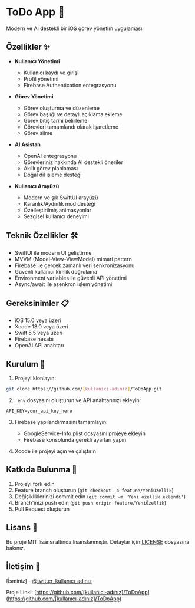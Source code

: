 # ToDo App 📝

Modern ve AI destekli bir iOS görev yönetim uygulaması.

## Özellikler ✨

- **Kullanıcı Yönetimi**
  - Kullanıcı kaydı ve girişi
  - Profil yönetimi
  - Firebase Authentication entegrasyonu

- **Görev Yönetimi**
  - Görev oluşturma ve düzenleme
  - Görev başlığı ve detaylı açıklama ekleme
  - Görev bitiş tarihi belirleme
  - Görevleri tamamlandı olarak işaretleme
  - Görev silme

- **AI Asistan**
  - OpenAI entegrasyonu
  - Görevleriniz hakkında AI destekli öneriler
  - Akıllı görev planlaması
  - Doğal dil işleme desteği

- **Kullanıcı Arayüzü**
  - Modern ve şık SwiftUI arayüzü
  - Karanlık/Aydınlık mod desteği
  - Özelleştirilmiş animasyonlar
  - Sezgisel kullanıcı deneyimi

## Teknik Özellikler 🛠

- SwiftUI ile modern UI geliştirme
- MVVM (Model-View-ViewModel) mimari pattern
- Firebase ile gerçek zamanlı veri senkronizasyonu
- Güvenli kullanıcı kimlik doğrulama
- Environment variables ile güvenli API yönetimi
- Async/await ile asenkron işlem yönetimi

## Gereksinimler 📋

- iOS 15.0 veya üzeri
- Xcode 13.0 veya üzeri
- Swift 5.5 veya üzeri
- Firebase hesabı
- OpenAI API anahtarı

## Kurulum 🚀

1. Projeyi klonlayın:
```bash
git clone https://github.com/[kullanıcı-adınız]/ToDoApp.git
```

2. `.env` dosyasını oluşturun ve API anahtarınızı ekleyin:
```
API_KEY=your_api_key_here
```

3. Firebase yapılandırmasını tamamlayın:
   - GoogleService-Info.plist dosyasını projeye ekleyin
   - Firebase konsolunda gerekli ayarları yapın

4. Xcode ile projeyi açın ve çalıştırın

## Katkıda Bulunma 🤝

1. Projeyi fork edin
2. Feature branch oluşturun (`git checkout -b feature/YeniÖzellik`)
3. Değişikliklerinizi commit edin (`git commit -m 'Yeni özellik eklendi'`)
4. Branch'inizi push edin (`git push origin feature/YeniÖzellik`)
5. Pull Request oluşturun

## Lisans 📄

Bu proje MIT lisansı altında lisanslanmıştır. Detaylar için [LICENSE](LICENSE) dosyasına bakınız.

## İletişim 📱

[İsminiz] - [@twitter_kullanıcı_adınız](https://twitter.com/twitter_kullanıcı_adınız)

Proje Linki: [https://github.com/[kullanıcı-adınız]/ToDoApp](https://github.com/[kullanıcı-adınız]/ToDoApp)
